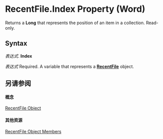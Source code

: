
# RecentFile.Index Property (Word)

Returns a  **Long** that represents the position of an item in a collection. Read-only.


## Syntax

 _表达式_. **Index**

 _表达式_ Required. A variable that represents a **[RecentFile](c8d7a06d-c340-2d35-d4a9-5d0cd4a07aab.md)** object.


## 另请参阅


#### 概念


[RecentFile Object](c8d7a06d-c340-2d35-d4a9-5d0cd4a07aab.md)
#### 其他资源


[RecentFile Object Members](http://msdn.microsoft.com/library/01d2a7a1-b2dd-4a71-27ba-d564f734372e%28Office.15%29.aspx)